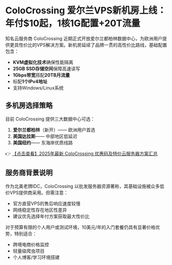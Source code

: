 # ColoCrossing 爱尔兰VPS新机房上线：年付$10起，1核1G配置+20T流量

知名云服务商 ColoCrossing 近期正式开放爱尔兰都柏林数据中心，为欧洲用户提供更具性价比的VPS解决方案。新机房延续了品牌一贯的高性价比路线，基础配置包含：

- **KVM虚拟化技术**确保性能隔离
- **25GB SSD存储空间**保障高速读写
- **1Gbps带宽**搭配**20TB月流量**
- 标配**1个IPv4地址**
- 支持Windows/Linux系统

## 多机房选择策略

目前 ColoCrossing 提供三大数据中心可选：
1. **爱尔兰都柏林**（新开）—— 欧洲用户首选
2. **美国达拉斯**—— 中部地区低延迟
3. **美国纽约**—— 东海岸优质线路

👉 [【点击查看】2025年最新 ColoCrossing 优惠码及特价云服务器方案汇总](https://bit.ly/ColoCrossing)

## 服务商背景说明

作为北美老牌IDC，ColoCrossing 以批发服务器资源著称，其基础设施被众多低价VPS提供商采用。但需注意：
- 官方直营VPS的售后响应速度较慢
- 网络稳定性存在地区性差异
- 建议优先选择年付方案获取最大性价比

对于预算有限的个人用户或测试环境，10美元/年的入门套餐仍具有显著价格优势，特别适合：
- 跨境电商价格监控
- 轻量级爬虫项目
- 个人博客/学习环境搭建